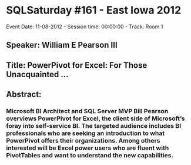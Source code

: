 # SQLSaturday #161 - East Iowa 2012
Event Date: 11-08-2012 - Session time: 00:00:00 - Track: Room 1
## Speaker: William E Pearson III
## Title: PowerPivot for Excel: For Those Unacquainted ...
## Abstract:
### Microsoft BI Architect and SQL Server MVP Bill Pearson overviews PowerPivot for Excel, the client side of Microsoft’s foray into self-service BI. The targeted audience includes BI professionals who are seeking an introduction to what PowerPivot offers their organizations. Among others interested will be Excel power users who are fluent with PivotTables and want to understand the new capabilities.
